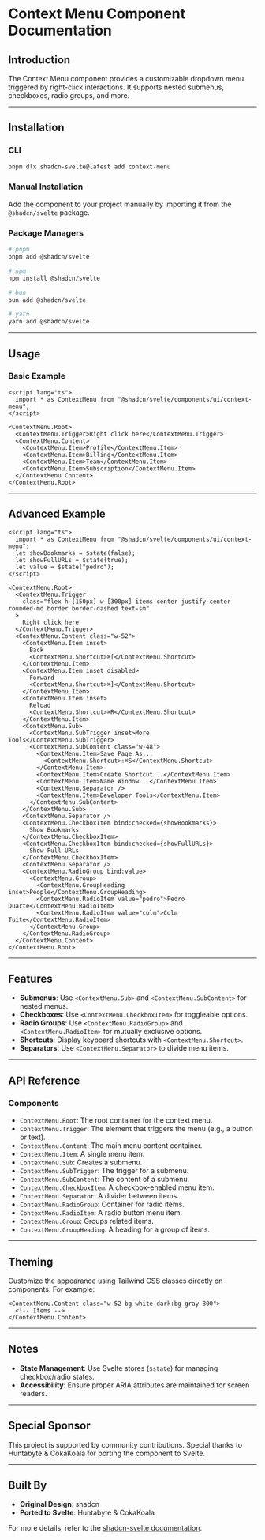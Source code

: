 

# Context Menu Component Documentation

## Introduction
The Context Menu component provides a customizable dropdown menu triggered by right-click interactions. It supports nested submenus, checkboxes, radio groups, and more.

---

## Installation

### CLI
```bash
pnpm dlx shadcn-svelte@latest add context-menu
```

### Manual Installation
Add the component to your project manually by importing it from the `@shadcn/svelte` package.

### Package Managers
```bash
# pnpm
pnpm add @shadcn/svelte

# npm
npm install @shadcn/svelte

# bun
bun add @shadcn/svelte

# yarn
yarn add @shadcn/svelte
```

---

## Usage

### Basic Example
```svelte
<script lang="ts">
  import * as ContextMenu from "@shadcn/svelte/components/ui/context-menu";
</script>

<ContextMenu.Root>
  <ContextMenu.Trigger>Right click here</ContextMenu.Trigger>
  <ContextMenu.Content>
    <ContextMenu.Item>Profile</ContextMenu.Item>
    <ContextMenu.Item>Billing</ContextMenu.Item>
    <ContextMenu.Item>Team</ContextMenu.Item>
    <ContextMenu.Item>Subscription</ContextMenu.Item>
  </ContextMenu.Content>
</ContextMenu.Root>
```

---

## Advanced Example
```svelte
<script lang="ts">
  import * as ContextMenu from "@shadcn/svelte/components/ui/context-menu";
  let showBookmarks = $state(false);
  let showFullURLs = $state(true);
  let value = $state("pedro");
</script>

<ContextMenu.Root>
  <ContextMenu.Trigger
    class="flex h-[150px] w-[300px] items-center justify-center rounded-md border border-dashed text-sm"
  >
    Right click here
  </ContextMenu.Trigger>
  <ContextMenu.Content class="w-52">
    <ContextMenu.Item inset>
      Back
      <ContextMenu.Shortcut>⌘[</ContextMenu.Shortcut>
    </ContextMenu.Item>
    <ContextMenu.Item inset disabled>
      Forward
      <ContextMenu.Shortcut>⌘]</ContextMenu.Shortcut>
    </ContextMenu.Item>
    <ContextMenu.Item inset>
      Reload
      <ContextMenu.Shortcut>⌘R</ContextMenu.Shortcut>
    </ContextMenu.Item>
    <ContextMenu.Sub>
      <ContextMenu.SubTrigger inset>More Tools</ContextMenu.SubTrigger>
      <ContextMenu.SubContent class="w-48">
        <ContextMenu.Item>Save Page As...
          <ContextMenu.Shortcut>⇧⌘S</ContextMenu.Shortcut>
        </ContextMenu.Item>
        <ContextMenu.Item>Create Shortcut...</ContextMenu.Item>
        <ContextMenu.Item>Name Window...</ContextMenu.Item>
        <ContextMenu.Separator />
        <ContextMenu.Item>Developer Tools</ContextMenu.Item>
      </ContextMenu.SubContent>
    </ContextMenu.Sub>
    <ContextMenu.Separator />
    <ContextMenu.CheckboxItem bind:checked={showBookmarks}>
      Show Bookmarks
    </ContextMenu.CheckboxItem>
    <ContextMenu.CheckboxItem bind:checked={showFullURLs}>
      Show Full URLs
    </ContextMenu.CheckboxItem>
    <ContextMenu.Separator />
    <ContextMenu.RadioGroup bind:value>
      <ContextMenu.Group>
        <ContextMenu.GroupHeading inset>People</ContextMenu.GroupHeading>
        <ContextMenu.RadioItem value="pedro">Pedro Duarte</ContextMenu.RadioItem>
        <ContextMenu.RadioItem value="colm">Colm Tuite</ContextMenu.RadioItem>
      </ContextMenu.Group>
    </ContextMenu.RadioGroup>
  </ContextMenu.Content>
</ContextMenu.Root>
```

---

## Features
- **Submenus**: Use `<ContextMenu.Sub>` and `<ContextMenu.SubContent>` for nested menus.
- **Checkboxes**: Use `<ContextMenu.CheckboxItem>` for toggleable options.
- **Radio Groups**: Use `<ContextMenu.RadioGroup>` and `<ContextMenu.RadioItem>` for mutually exclusive options.
- **Shortcuts**: Display keyboard shortcuts with `<ContextMenu.Shortcut>`.
- **Separators**: Use `<ContextMenu.Separator>` to divide menu items.

---

## API Reference
### Components
- `ContextMenu.Root`: The root container for the context menu.
- `ContextMenu.Trigger`: The element that triggers the menu (e.g., a button or text).
- `ContextMenu.Content`: The main menu content container.
- `ContextMenu.Item`: A single menu item.
- `ContextMenu.Sub`: Creates a submenu.
- `ContextMenu.SubTrigger`: The trigger for a submenu.
- `ContextMenu.SubContent`: The content of a submenu.
- `ContextMenu.CheckboxItem`: A checkbox-enabled menu item.
- `ContextMenu.Separator`: A divider between items.
- `ContextMenu.RadioGroup`: Container for radio items.
- `ContextMenu.RadioItem`: A radio button menu item.
- `ContextMenu.Group`: Groups related items.
- `ContextMenu.GroupHeading`: A heading for a group of items.

---

## Theming
Customize the appearance using Tailwind CSS classes directly on components. For example:
```svelte
<ContextMenu.Content class="w-52 bg-white dark:bg-gray-800">
  <!-- Items -->
</ContextMenu.Content>
```

---

## Notes
- **State Management**: Use Svelte stores (`$state`) for managing checkbox/radio states.
- **Accessibility**: Ensure proper ARIA attributes are maintained for screen readers.

---

## Special Sponsor
This project is supported by community contributions. Special thanks to Huntabyte & CokaKoala for porting the component to Svelte.

---

## Built By
- **Original Design**: shadcn
- **Ported to Svelte**: Huntabyte & CokaKoala

For more details, refer to the [shadcn-svelte documentation](https://ui.shadcn.com).